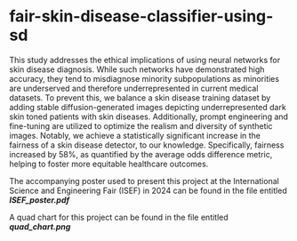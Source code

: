 # fair-skin-disease-classifier-using-sd
This study addresses the ethical implications of using neural networks for skin disease diagnosis. While such networks have demonstrated high accuracy, they tend to misdiagnose minority subpopulations as minorities are underserved and therefore underrepresented in current medical datasets. To prevent this, we balance a skin disease training dataset by adding stable diffusion-generated images depicting underrepresented dark skin toned patients with skin diseases. Additionally, prompt engineering and fine-tuning are utilized to optimize the realism and diversity of synthetic images. Notably, we achieve a statistically significant increase in the fairness of a skin disease detector, to our knowledge. Specifically, fairness increased by 58\%, as quantified by the average odds difference metric, helping to foster more equitable healthcare outcomes.

The accompanying poster used to present this project at the International Science and Engineering Fair (ISEF) in 2024 can be found in the file entitled **_ISEF_poster.pdf_**

A quad chart for this project can be found in the file entitled **_quad_chart.png_**
